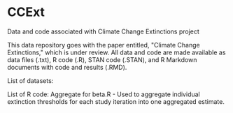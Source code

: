 # CCExt
Data and code associated with Climate Change Extinctions project

This data repository goes with the paper entitled, "Climate Change Extinctions," which is under review. All data and code are made available as data files (.txt), R code  (.R), STAN code (.STAN), and R Markdown documents with code and results (.RMD).

List of datasets:


List of R code:
Aggregate for beta.R - Used to aggregate individual extinction thresholds for each study iteration into one aggregated estimate.
